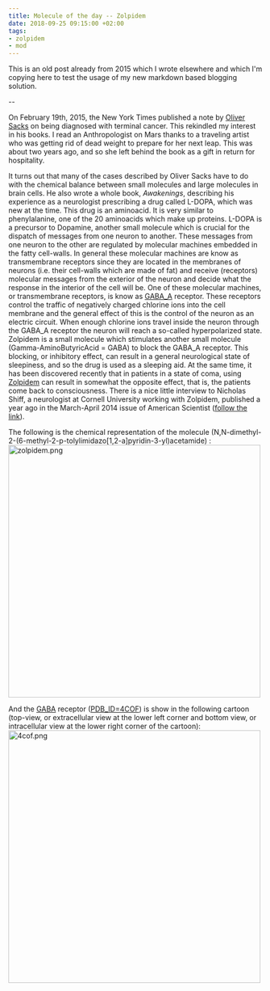 ```yaml
---
title: Molecule of the day -- Zolpidem
date: 2018-09-25 09:15:00 +02:00
tags:
- zolpidem
- mod
---
```


This is an old post already from 2015 which I wrote elsewhere and which I'm copying here to test the usage of my new markdown based blogging solution.

--

On February 19th, 2015, the New York Times published a note by [Oliver Sacks](http://nyti.ms/17u5LNP) on being diagnosed with terminal cancer. This rekindled my interest in his books. I read an Anthropologist on Mars thanks to a traveling artist who was getting rid of dead weight to prepare for her next leap. This was about two years ago, and so she left behind the book as a gift in return for hospitality. 

It turns out that many of the cases described by Oliver Sacks have to do with the chemical balance between small molecules and large molecules in brain cells. He also wrote a whole book, *Awakenings*, describing his experience as a neurologist prescribing a drug called L-DOPA, which was new at the time. This drug is an aminoacid. It is very similar to phenylalanine, one of the 20 aminoacids which make up proteins. L-DOPA is a precursor to Dopamine, another small molecule which is crucial for the dispatch of messages from one neuron to another. These messages from one neuron to the other are regulated by molecular machines embedded in the fatty cell-walls. In general these molecular machines are know as transmembrane receptors since they are located in the membranes of neurons (i.e. their cell-walls which are made of fat) and receive (receptors) molecular messages from the exterior of the neuron and decide what the response in the interior of the cell will be. One of these molecular machines, or transmembrane receptors, is know as [GABA_A](http://en.wikipedia.org/wiki/GABAA_receptor) receptor. These receptors control the traffic of negatively charged chlorine ions into the cell membrane and the general effect of this is the control of the neuron as an electric circuit. When enough chlorine ions travel inside the neuron through the GABA_A receptor the neuron will reach a so-called hyperpolarized state. Zolpidem is a small molecule which stimulates another small molecule (Gamma-AminoButyricAcid = GABA) to block the GABA_A receptor. This blocking, or inhibitory effect, can result in a general neurological state of sleepiness, and so the drug is used as a sleeping aid. At the same time, it has been discovered recently that in patients in a state of coma, using [Zolpidem](http://en.wikipedia.org/wiki/Zolpidem) can result in somewhat the opposite effect, that is, the patients come back to consciousness. There is a nice little interview to Nicholas Shiff, a neurologist at Cornell University working with Zolpidem, published a year ago in the March-April 2014 issue of American Scientist ([follow the link](https://www.americanscientist.org/article/first-person-exploring-the-unconscious-brain)). 

The following is the chemical representation of the molecule (N,N-dimethyl-2-(6-methyl-2-p-tolylimidazo[1,2-a]pyridin-3-yl)acetamide) :
<img src="/uploads/zolpidem.png" alt="zolpidem.png" width="500">

And the [GABA](http://www.ncbi.nlm.nih.gov/pmc/articles/PMC4167603/) receptor ([PDB_ID=4COF](http://pdb.org/pdb/explore/explore.do?structureId=4cof)) is show in the following cartoon (top-view, or extracellular view at the lower left corner and bottom view, or intracellular view at the lower right corner of the cartoon):
<img src="/uploads/4cof.png" alt="4cof.png" width="500">